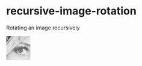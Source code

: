 # recursive-image-rotation
Rotating an image recursively

![alt text](https://github.com/atbender/recursive-image-rotation/blob/main/lena.gif?raw=true)
